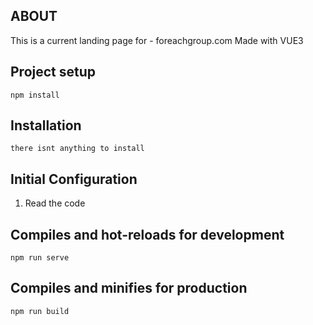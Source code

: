 ## ABOUT

This is a current landing page for - foreachgroup.com
Made with VUE3

## Project setup

```
npm install
```

## Installation

```
there isnt anything to install
```

## Initial Configuration

1. Read the code

## Compiles and hot-reloads for development

```
npm run serve
```

## Compiles and minifies for production

```
npm run build
```
